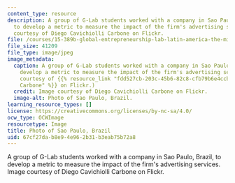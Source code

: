 ```yaml
---
content_type: resource
description: A group of G-Lab students worked with a company in Sao Paulo, Brazil,
  to develop a metric to measure the impact of the firm's advertising services. Image
  courtesy of Diego Cavichiolli Carbone on Flickr.
file: /courses/15-389b-global-entrepreneurship-lab-latin-america-the-middle-east-and-africa-fall-2010/67cf27dab8e94e962b31b3eab75b72a8_15-389bf10.jpg
file_size: 41209
file_type: image/jpeg
image_metadata:
  caption: A group of G-Lab students worked with a company in Sao Paulo, Brazil, to
    develop a metric to measure the impact of the firm's advertising services. (Image
    courtesy of {{% resource_link "fdd527cb-203c-45b6-82c8-cfb79b6e4ccb" "Diego Cavichiolli
    Carbone" %}} on Flickr.)
  credit: Image courtesy of Diego Cavichiolli Carbone on Flickr.
  image-alt: Photo of Sao Paulo, Brazil.
learning_resource_types: []
license: https://creativecommons.org/licenses/by-nc-sa/4.0/
ocw_type: OCWImage
resourcetype: Image
title: Photo of Sao Paulo, Brazil
uid: 67cf27da-b8e9-4e96-2b31-b3eab75b72a8
---
```

A group of G-Lab students worked with a company in Sao Paulo, Brazil, to develop a metric to measure the impact of the firm's advertising services. Image courtesy of Diego Cavichiolli Carbone on Flickr.
